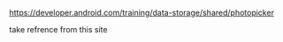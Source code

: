 https://developer.android.com/training/data-storage/shared/photopicker

take refrence from this site
